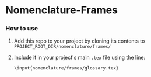 # Nomenclature-Frames

### How to use

1. Add this repo to your project by cloning its contents to `PROJECT_ROOT_DIR/nomenclature/frames/`
2. Include it in your project's main `.tex` file using the line:

    ```
    \input{nomenclature/frames/glossary.tex}
    ```